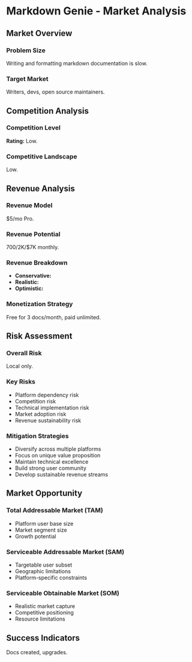 # Markdown Genie - Market Analysis

## Market Overview

### Problem Size
Writing and formatting markdown documentation is slow.

### Target Market
Writers, devs, open source maintainers.

## Competition Analysis

### Competition Level
**Rating:** Low.

### Competitive Landscape
Low.

## Revenue Analysis

### Revenue Model
$5/mo Pro.

### Revenue Potential
$700/$2K/$7K monthly.

### Revenue Breakdown
- **Conservative:** 
- **Realistic:** 
- **Optimistic:** 

### Monetization Strategy
Free for 3 docs/month, paid unlimited.

## Risk Assessment

### Overall Risk
Local only.

### Key Risks
- Platform dependency risk
- Competition risk
- Technical implementation risk
- Market adoption risk
- Revenue sustainability risk

### Mitigation Strategies
- Diversify across multiple platforms
- Focus on unique value proposition
- Maintain technical excellence
- Build strong user community
- Develop sustainable revenue streams

## Market Opportunity

### Total Addressable Market (TAM)
- Platform user base size
- Market segment size
- Growth potential

### Serviceable Addressable Market (SAM)
- Targetable user subset
- Geographic limitations
- Platform-specific constraints

### Serviceable Obtainable Market (SOM)
- Realistic market capture
- Competitive positioning
- Resource limitations

## Success Indicators
Docs created, upgrades.
